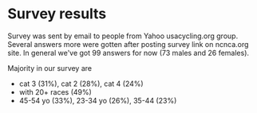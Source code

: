 # Survey results

Survey was sent by email to people from Yahoo usacycling.org group. Several answers more were gotten after posting survey link on ncnca.org site. In general we've got 99 answers for now (73 males and 26 females).

Majority in our survey are 
- cat 3 (31%), cat 2 (28%), cat 4 (24%)
- with 20+ races (49%)
- 45-54 yo (33%), 23-34 yo (26%), 35-44 (23%)


